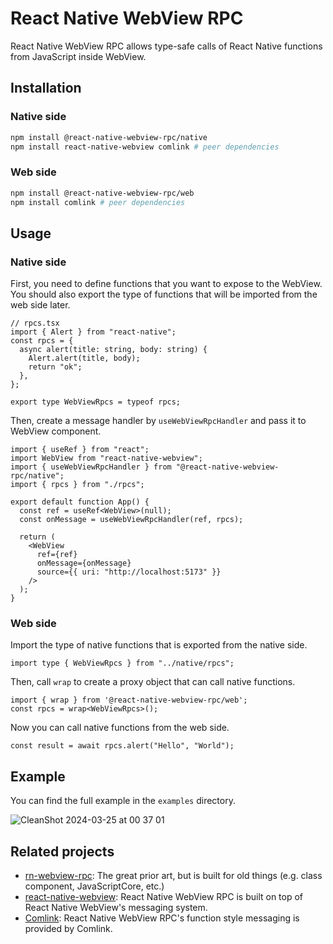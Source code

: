 # React Native WebView RPC

React Native WebView RPC allows type-safe calls of React Native functions from JavaScript inside WebView.

## Installation

### Native side

```bash
npm install @react-native-webview-rpc/native
npm install react-native-webview comlink # peer dependencies
```

### Web side

```bash
npm install @react-native-webview-rpc/web
npm install comlink # peer dependencies
```

## Usage

### Native side

First, you need to define functions that you want to expose to the WebView. You should also export the type of functions that will be imported from the web side later.

```tsx
// rpcs.tsx
import { Alert } from "react-native";
const rpcs = {
  async alert(title: string, body: string) {
    Alert.alert(title, body);
    return "ok";
  },
};

export type WebViewRpcs = typeof rpcs;
```

Then, create a message handler by `useWebViewRpcHandler` and pass it to WebView component.

```tsx
import { useRef } from "react";
import WebView from "react-native-webview";
import { useWebViewRpcHandler } from "@react-native-webview-rpc/native";
import { rpcs } from "./rpcs";

export default function App() {
  const ref = useRef<WebView>(null);
  const onMessage = useWebViewRpcHandler(ref, rpcs);

  return (
    <WebView
      ref={ref}
      onMessage={onMessage}
      source={{ uri: "http://localhost:5173" }}
    />
  );
}
```

### Web side

Import the type of native functions that is exported from the native side.

```tsx
import type { WebViewRpcs } from "../native/rpcs";
```

Then, call `wrap` to create a proxy object that can call native functions.

```tsx
import { wrap } from '@react-native-webview-rpc/web';
const rpcs = wrap<WebViewRpcs>();
```

Now you can call native functions from the web side.

```tsx
const result = await rpcs.alert("Hello", "World");
```

## Example

You can find the full example in the `examples` directory.

![CleanShot 2024-03-25 at 00 37 01](https://github.com/yukukotani/react-native-webview-rpc/assets/16265411/1290ab39-0807-40c4-b0d0-153d52f9a512)


## Related projects

- [rn-webview-rpc](https://github.com/ronhe/rn-webview-rpc): The great prior art, but is built for old things (e.g. class component, JavaScriptCore, etc.)
- [react-native-webview](https://github.com/react-native-webview/react-native-webview): React Native WebView RPC is built on top of React Native WebView's messaging system.
- [Comlink](https://github.com/GoogleChromeLabs/comlink): React Native WebView RPC's function style messaging is provided by Comlink.
